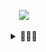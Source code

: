<p align="center">
    <img src=https://user-images.githubusercontent.com/70792552/164441644-8ccf3b0d-2431-4a0a-903b-eb2f552cbd46.png>
</p>

<details align="center">
<summary>🍬🍭🥤</summary>
    <br><br>
    <img alt="Python" src="https://img.shields.io/badge/Python-d92959.svg?style=for-the-badge&logo=python&logoColor=white"/>
    <img alt="C++" src="https://img.shields.io/badge/C++-414574.svg?style=for-the-badge&logo=c%2B%2B&logoColor=white"/>
    <img alt="C#" src="https://img.shields.io/badge/C%23-d92959.svg?style=for-the-badge&logo=c-sharp&logoColor=white"/>
    <br><br>
    <img src="https://user-images.githubusercontent.com/70792552/164445125-66b2e14b-7c4e-4ddc-8d3e-c40ee6cc8d4c.gif" align="right" width="500px">
    <img src='https://data.whicdn.com/images/354171585/original.gif' width='175px'>
    <br>
    <p>
      Hello there! I'm billy, programmer and somewhat an artist. Sometimes I draw people 
      (tbh they turns out pretty bad and stupid and people start yelling at me for doing such a horrible thing to them xd)
      <br><br>
      Not much but I do watch a lil bit anime, mostly romatic and the sad ones that makes you cry alot. The favorite being <a href="https://en.wikipedia.org/wiki/Rascal_Does_Not_Dream_of_a_Dreaming_Girl">bunny girl senpai</a>.
      <br><br>
      Most of the time I listen to Pop. Been liking kpop recently.
      Favoriteistist artists being Justin Bieber, Tate McRae and Troye Sivan.
    </p>
    <br>
    <a href="https://billyeatcookies.itch.io">
      <img alt="Itch.io" src="https://img.shields.io/badge/Itch%20-d92959.svg?&style=for-the-badge&logo=Itch.io&logoColor=white">
    </a>
    <a href="https://twitter.com/billyeatcookies">
      <img alt="Twitter" src="https://img.shields.io/badge/Twitter-414574.svg?style=for-the-badge&logo=Twitter&logoColor=white">
    </a>
    <a href="https://discord.gg/zAHR4dFFJ8">
      <img alt="Spotify" src="https://img.shields.io/badge/Spotify-d92959.svg?style=for-the-badge&logo=spotify&logoColor=white">
    </a>
    </div>
    <br>
    <p align="center">
      <img align="center" src="https://github.com/billyeatcookies/billyeatcookies/blob/output/github-contribution-grid-snake.svg" alt="twitter/billyeatcookies" />
    </p>
    <h2></h2>
    <p align="center">
        <a href="https://github.com/billyeatcookies" target="_blank">
            <img alt="Top Language" src="https://github-readme-stats.vercel.app/api?username=billyeatcookies&show_icons=true&hide_border=true&bg_color=2e2751&text_color=d92959&title_color=d92959&icon_color=d92959&border_radius=0" height=180/>
            <img alt="GitHub Stats" src="https://github-readme-stats.vercel.app/api/top-langs/?username=billyeatcookies&layout=compact&show_icons=true&hide_border=true&bg_color=2e2751&text_color=9092AB&title_color=d92959&icon_color=d92959&border_radius=0" height=180/>
        </a>
    </p>
</details>
